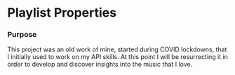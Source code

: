 <h1>Playlist Properties</h1>
<h3>Purpose</h3>
<p>This project was an old work of mine, started during COVID lockdowns, that I initially used to work on my API skills. At this point I will be resurrecting it in order to develop and discover insights into the music that I love.</p>